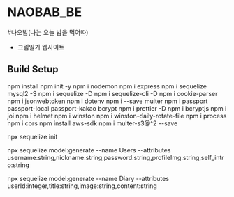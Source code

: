 # NAOBAB_BE

#나오밥(나는 오늘 밥을 먹어따)

- 그림일기 웹사이트


## Build Setup

  npm install
  npm init -y
  npm i nodemon
  npm i express
  npm i sequelize mysql2 -S
  npm i sequelize -D
  npm i sequelize-cli -D
  npm i cookie-parser
  npm i jsonwebtoken
  npm i dotenv
  npm i --save multer
  npm i passport passport-local passport-kakao bcrypt
  npm i prettier -D
  npm i bcryptjs
  npm i joi
  npm i helmet
  npm i winston
  npm i winston-daily-rotate-file
  npm i process
  npm i cors
  npm install aws-sdk
  npm i multer-s3@^2 --save


  npx sequelize init

  npx sequelize model:generate --name Users --attributes username:string,nickname:string,password:string,profileImg:string,self_intro:string

  npx sequelize model:generate --name Diary --attributes userId:integer,title:string,image:string,content:string
